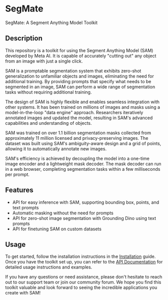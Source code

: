 # SegMate

SegMate: A Segment Anything Model Toolkit

## Description

This repository is a toolkit for using the Segment Anything Model (SAM) developed by Meta AI. It is capable of accurately "cutting out" any object from an image with just a single click.

SAM is a promptable segmentation system that exhibits zero-shot generalization to unfamiliar objects and images, eliminating the need for additional training. By providing prompts that specify what needs to be segmented in an image, SAM can perform a wide range of segmentation tasks without requiring additional training.

The design of SAM is highly flexible and enables seamless integration with other systems. It has been trained on millions of images and masks using a model-in-the-loop "data engine" approach. Researchers iteratively annotated images and updated the model, resulting in SAM's advanced capabilities and understanding of objects.

SAM was trained on over 1.1 billion segmentation masks collected from approximately 11 million licensed and privacy-preserving images. The dataset was built using SAM's ambiguity-aware design and a grid of points, allowing it to automatically annotate new images.

SAM's efficiency is achieved by decoupling the model into a one-time image encoder and a lightweight mask decoder. The mask decoder can run in a web browser, completing segmentation tasks within a few milliseconds per prompt.

## Features

- API for easy inference with SAM, supporting bounding box, points, and text prompts
- Automatic masking without the need for prompts
- API for zero-shot image segmentation with Grounding Dino using text prompts
- API for finetuning SAM on custom datasets

## Usage

To get started, follow the installation instructions in the [Installation]() guide. Once you have the toolkit set up, you can refer to the [API Documentation]() for detailed usage instructions and examples.

If you have any questions or need assistance, please don't hesitate to reach out to our support team or join our community forum. We hope you find this toolkit valuable and look forward to seeing the incredible applications you create with SAM!

